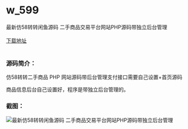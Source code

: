 # w_599
最新仿58转转闲鱼源码 二手商品交易平台网站PHP源码带独立后台管理
<br/></br>
[下载地址](https://www.uuid2.com/599.html "下载地址")
<br/></br>
<h3>源码简介：</h3>
<p>仿58转转二手商品 PHP 网站源码带后台管理支付接口需要自己设置+首页源码<p>
<p>商品信息后台自己设置好，程序是带独立后台管理的。<p>
<h3>截图：</h3>
<img src="https://www.uuid2.com/wp-content/uploads/img/202105/7097ecf439.jpg" alt="最新仿58转转闲鱼源码 二手商品交易平台网站PHP源码带独立后台管理">
